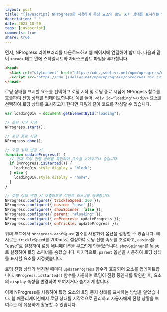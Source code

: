 ```yaml
---
layout: post
title: "[javascript] NProgress를 사용하여 특정 요소의 로딩 중지 상태를 표시하는 방법은?"
description: " "
date: 2023-10-20
tags: [javascript]
comments: true
share: true
---
```


먼저, NProgress 라이브러리를 다운로드하고 웹 페이지에 연결해야 합니다. 다음과 같이 `<head>` 태그 안에 스타일시트와 자바스크립트 파일을 추가합니다.

```html
<head>
  <link rel="stylesheet" href="https://cdn.jsdelivr.net/npm/nprogress/nprogress.css" />
  <script src="https://cdn.jsdelivr.net/npm/nprogress/nprogress.min.js"></script>
</head>
```

로딩 상태를 표시할 요소를 선택하고 로딩 시작 및 로딩 종료 시점에 NProgess 함수를 호출하여 진행 상태를 업데이트합니다. 예를 들어, `<div id="loading"></div>` 요소를 선택하여 로딩 상태를 표시하고자 한다면 다음과 같이 코드를 작성할 수 있습니다.

```javascript
var loadingDiv = document.getElementById("loading");

// 로딩 시작 시점
NProgress.start();

// 로딩 종료 시점
NProgress.done();

// 로딩 상태 변경 시
function updateProgress() {
  // 현재 로딩 진행 상태를 확인하여 요소를 보여주거나 숨깁니다.
  if (NProgress.isStarted()) {
    loadingDiv.style.display = "block";
  } else {
    loadingDiv.style.display = "none";
  }
}

// 로딩 상태 변경 시 호출되도록 이벤트 리스너를 등록합니다.
NProgress.configure({ trickleSpeed: 200 });
NProgress.configure({ easing: "ease" });
NProgress.configure({ showSpinner: false });
NProgress.configure({ parent: "#loading" });
NProgress.configure({ onProgress: updateProgress });
NProgress.configure({ onTrickle: updateProgress });
```

위의 코드에서 `NProgress.configure` 함수를 사용하여 옵션을 설정할 수 있습니다. 예시로는 `trickleSpeed`를 200ms로 설정하여 로딩 진행 속도를 조절하고, `easing`을 "ease"로 설정하여 로딩 애니메이션을 부드럽게 만들었습니다. `showSpinner`를 false로 설정하여 로딩 스피너를 숨겼습니다. 마지막으로, `parent` 옵션을 사용하여 로딩 상태를 표시할 요소를 지정했습니다.

로딩 진행 상태가 변경될 때마다 `updateProgress` 함수가 호출되어 요소를 업데이트합니다. `NProgress.isStarted()` 함수를 사용하여 로딩이 진행 중인지를 확인한 후, 요소의 `display` 속성을 변경하여 보여지거나 숨겨지게 합니다.

이제 NProgress를 사용하여 특정 요소의 로딩 중지 상태를 표시하는 방법을 알았습니다. 웹 애플리케이션에서 로딩 상태를 시각적으로 관리하고 사용자에게 진행 상황을 보여주는 데 유용하게 활용할 수 있습니다.